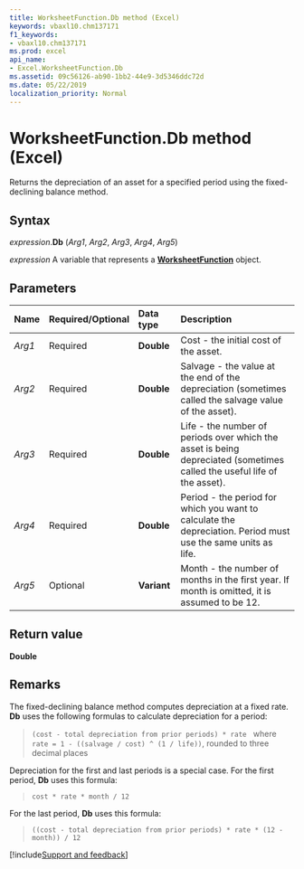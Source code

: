 ```yaml
---
title: WorksheetFunction.Db method (Excel)
keywords: vbaxl10.chm137171
f1_keywords:
- vbaxl10.chm137171
ms.prod: excel
api_name:
- Excel.WorksheetFunction.Db
ms.assetid: 09c56126-ab90-1bb2-44e9-3d5346ddc72d
ms.date: 05/22/2019
localization_priority: Normal
---
```



# WorksheetFunction.Db method (Excel)

Returns the depreciation of an asset for a specified period using the fixed-declining balance method.


## Syntax

_expression_.**Db** (_Arg1_, _Arg2_, _Arg3_, _Arg4_, _Arg5_)

_expression_ A variable that represents a **[WorksheetFunction](Excel.WorksheetFunction.md)** object.


## Parameters

|Name|Required/Optional|Data type|Description|
|:-----|:-----|:-----|:-----|
| _Arg1_|Required| **Double**|Cost - the initial cost of the asset.|
| _Arg2_|Required| **Double**|Salvage - the value at the end of the depreciation (sometimes called the salvage value of the asset).|
| _Arg3_|Required| **Double**|Life - the number of periods over which the asset is being depreciated (sometimes called the useful life of the asset).|
| _Arg4_|Required| **Double**|Period - the period for which you want to calculate the depreciation. Period must use the same units as life.|
| _Arg5_|Optional| **Variant**|Month - the number of months in the first year. If month is omitted, it is assumed to be 12.|

## Return value

**Double**


## Remarks

The fixed-declining balance method computes depreciation at a fixed rate. **Db** uses the following formulas to calculate depreciation for a period: 

> `(cost - total depreciation from prior periods) * rate` &nbsp; where &nbsp; `rate = 1 - ((salvage / cost) ^ (1 / life))`, rounded to three decimal places 
    
Depreciation for the first and last periods is a special case. For the first period, **Db** uses this formula: 

> `cost * rate * month / 12`
    
For the last period, **Db** uses this formula: 

> `((cost - total depreciation from prior periods) * rate * (12 - month)) / 12`
    



[!include[Support and feedback](~/includes/feedback-boilerplate.md)]